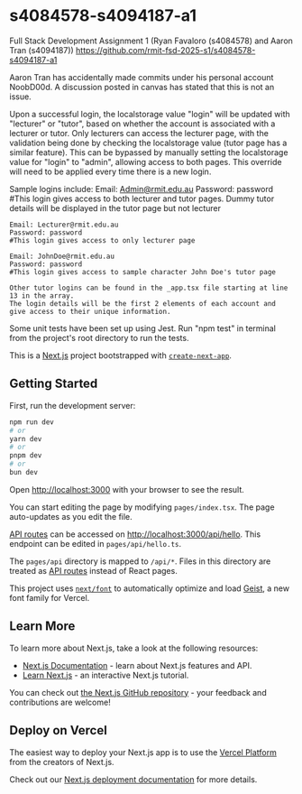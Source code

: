 # s4084578-s4094187-a1
Full Stack Development Assignment 1 (Ryan Favaloro (s4084578) and Aaron Tran (s4094187))
https://github.com/rmit-fsd-2025-s1/s4084578-s4094187-a1

Aaron Tran has accidentally made commits under his personal account NoobD00d.
A discussion posted in canvas has stated that this is not an issue.

Upon a successful login, the localstorage value "login" will be updated with "lecturer" or "tutor", based on whether the account is associated with a lecturer or tutor. Only lecturers can access the lecturer page, with the validation being done by checking the localstorage value (tutor page has a similar feature). This can be bypassed by manually setting the localstorage value for "login" to "admin", allowing access to both pages. This override will need to be applied every time there is a new login.

Sample logins include:
    Email: Admin@rmit.edu.au
    Password: password
    #This login gives access to both lecturer and tutor pages. Dummy tutor details will be displayed in the tutor page but not lecturer

    Email: Lecturer@rmit.edu.au
    Password: password
    #This login gives access to only lecturer page
    
    Email: JohnDoe@rmit.edu.au
    Password: password
    #This login gives access to sample character John Doe's tutor page

    Other tutor logins can be found in the _app.tsx file starting at line 13 in the array. 
    The login details will be the first 2 elements of each account and give access to their unique information.

Some unit tests have been set up using Jest. Run "npm test" in terminal from the project's root directory to run the tests.

This is a [Next.js](https://nextjs.org) project bootstrapped with [`create-next-app`](https://nextjs.org/docs/pages/api-reference/create-next-app).

## Getting Started

First, run the development server:

```bash
npm run dev
# or
yarn dev
# or
pnpm dev
# or
bun dev
```

Open [http://localhost:3000](http://localhost:3000) with your browser to see the result.

You can start editing the page by modifying `pages/index.tsx`. The page auto-updates as you edit the file.

[API routes](https://nextjs.org/docs/pages/building-your-application/routing/api-routes) can be accessed on [http://localhost:3000/api/hello](http://localhost:3000/api/hello). This endpoint can be edited in `pages/api/hello.ts`.

The `pages/api` directory is mapped to `/api/*`. Files in this directory are treated as [API routes](https://nextjs.org/docs/pages/building-your-application/routing/api-routes) instead of React pages.

This project uses [`next/font`](https://nextjs.org/docs/pages/building-your-application/optimizing/fonts) to automatically optimize and load [Geist](https://vercel.com/font), a new font family for Vercel.

## Learn More

To learn more about Next.js, take a look at the following resources:

- [Next.js Documentation](https://nextjs.org/docs) - learn about Next.js features and API.
- [Learn Next.js](https://nextjs.org/learn-pages-router) - an interactive Next.js tutorial.

You can check out [the Next.js GitHub repository](https://github.com/vercel/next.js) - your feedback and contributions are welcome!

## Deploy on Vercel

The easiest way to deploy your Next.js app is to use the [Vercel Platform](https://vercel.com/new?utm_medium=default-template&filter=next.js&utm_source=create-next-app&utm_campaign=create-next-app-readme) from the creators of Next.js.

Check out our [Next.js deployment documentation](https://nextjs.org/docs/pages/building-your-application/deploying) for more details.
